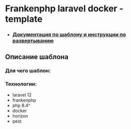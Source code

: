 # Frankenphp laravel docker - template

* ### [Документация по шаблону и инструкции по развертыванию](documentation)

## Описание шаблона

### Для чего шаблон:

### Технологии:

* laravel 12
* frankenphp
* php 8.4^
* docker
* horizon
* pest




